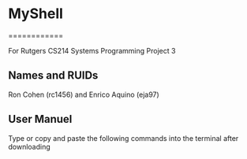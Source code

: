 # MyShell
============

For Rutgers CS214 Systems Programming Project 3

## Names and RUIDs

Ron Cohen (rc1456) and Enrico Aquino (eja97)

## User Manuel

Type or copy and paste the following commands into the terminal after downloading
